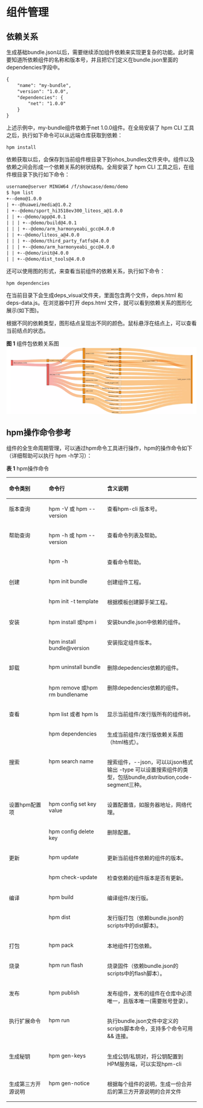 # 组件管理<a name="ZH-CN_TOPIC_0000001052170830"></a>

## 依赖关系<a name="section12657593129"></a>

生成基础bundle.json以后，需要继续添加组件依赖来实现更复杂的功能。此时需要知道所依赖组件的名称和版本号，并且把它们定义在bundle.json里面的dependencies字段中。

```
{
    "name": "my-bundle",
    "version": "1.0.0",
    "dependencies": {
        "net": "1.0.0"
    }
}
```

上述示例中，my-bundle组件依赖于net 1.0.0组件。在全局安装了 hpm CLI 工具之后，执行如下命令可以从远端仓库获取到依赖：

```
hpm install 
```

依赖获取以后，会保存到当前组件根目录下到ohos\_bundles文件夹中。组件以及依赖之间会形成一个依赖关系的树状结构。全局安装了 hpm CLI 工具之后，在组件根目录下执行如下命令：

```
username@server MINGW64 /f/showcase/demo/demo
$ hpm list
+--demo@1.0.0
| +--@huawei/media@1.0.2
| +--@demo/sport_hi3518ev300_liteos_a@1.0.0
| | +--@demo/app@4.0.1
| | | +--@demo/build@4.0.1
| | | +--@demo/arm_harmonyeabi_gcc@4.0.0   
| | +--@demo/liteos_a@4.0.0
| | | +--@demo/third_party_fatfs@4.0.0     
| | | +--@demo/arm_harmonyeabi_gcc@4.0.0   
| | +--@demo/init@4.0.0
| | +--@demo/dist_tools@4.0.0
```

还可以使用图的形式，来查看当前组件的依赖关系，执行如下命令：

```
hpm dependencies
```

在当前目录下会生成deps\_visual文件夹，里面包含两个文件，deps.html 和 deps-data.js。在浏览器中打开 deps.html 文件，就可以看到依赖关系的图形化展示\(如下图\)。

根据不同的依赖类型，图形结点呈现出不同的颜色。鼠标悬浮在结点上，可以查看当前结点的状态。

**图 1**  组件包依赖关系图<a name="fig4306113315312"></a>  
![](figures/组件包依赖关系图.png "组件包依赖关系图")

## hpm操作命令参考<a name="section1258849181312"></a>

组件的全生命周期管理，可以通过hpm命令工具进行操作，hpm的操作命令如下（详细帮助可以执行 hpm -h学习）：

**表 1**  hpm操作命令

<a name="table10510164515371"></a>
<table><thead align="left"><tr id="row125101745103718"><th class="cellrowborder" valign="top" width="20.95209520952095%" id="mcps1.2.4.1.1"><p id="p1451014454371"><a name="p1451014454371"></a><a name="p1451014454371"></a>命令类别</p>
</th>
<th class="cellrowborder" valign="top" width="30.623062306230626%" id="mcps1.2.4.1.2"><p id="p17510144553716"><a name="p17510144553716"></a><a name="p17510144553716"></a>命令行</p>
</th>
<th class="cellrowborder" valign="top" width="48.42484248424842%" id="mcps1.2.4.1.3"><p id="p65102452371"><a name="p65102452371"></a><a name="p65102452371"></a>含义说明</p>
</th>
</tr>
</thead>
<tbody><tr id="row25106453375"><td class="cellrowborder" valign="top" width="20.95209520952095%" headers="mcps1.2.4.1.1 "><p id="p151044514378"><a name="p151044514378"></a><a name="p151044514378"></a>版本查询</p>
</td>
<td class="cellrowborder" valign="top" width="30.623062306230626%" headers="mcps1.2.4.1.2 "><p id="p1653795113472"><a name="p1653795113472"></a><a name="p1653795113472"></a>hpm -V 或 hpm --version</p>
</td>
<td class="cellrowborder" valign="top" width="48.42484248424842%" headers="mcps1.2.4.1.3 "><p id="p399295684713"><a name="p399295684713"></a><a name="p399295684713"></a>查看hpm-cli 版本号。</p>
</td>
</tr>
<tr id="row651017455374"><td class="cellrowborder" rowspan="2" align="left" valign="top" width="20.95209520952095%" headers="mcps1.2.4.1.1 "><p id="p551054516372"><a name="p551054516372"></a><a name="p551054516372"></a>帮助查询</p>
</td>
<td class="cellrowborder" valign="top" width="30.623062306230626%" headers="mcps1.2.4.1.2 "><p id="p18648167124812"><a name="p18648167124812"></a><a name="p18648167124812"></a>hpm -h 或 hpm --version</p>
</td>
<td class="cellrowborder" valign="top" width="48.42484248424842%" headers="mcps1.2.4.1.3 "><p id="p1464811794817"><a name="p1464811794817"></a><a name="p1464811794817"></a>查看命令列表及帮助。</p>
</td>
</tr>
<tr id="row1751016452379"><td class="cellrowborder" valign="top" headers="mcps1.2.4.1.1 "><p id="p16778111111487"><a name="p16778111111487"></a><a name="p16778111111487"></a>hpm -h</p>
</td>
<td class="cellrowborder" valign="top" headers="mcps1.2.4.1.2 "><p id="p1877811154818"><a name="p1877811154818"></a><a name="p1877811154818"></a>查看命令帮助。</p>
</td>
</tr>
<tr id="row2511945123715"><td class="cellrowborder" rowspan="2" valign="top" width="20.95209520952095%" headers="mcps1.2.4.1.1 "><p id="p3955174864810"><a name="p3955174864810"></a><a name="p3955174864810"></a>创建</p>
<p id="p14511184518374"><a name="p14511184518374"></a><a name="p14511184518374"></a></p>
</td>
<td class="cellrowborder" valign="top" width="30.623062306230626%" headers="mcps1.2.4.1.2 "><p id="p2046811558481"><a name="p2046811558481"></a><a name="p2046811558481"></a>hpm init bundle</p>
</td>
<td class="cellrowborder" valign="top" width="48.42484248424842%" headers="mcps1.2.4.1.3 "><p id="p1646818557481"><a name="p1646818557481"></a><a name="p1646818557481"></a>创建组件工程。</p>
</td>
</tr>
<tr id="row351184593713"><td class="cellrowborder" valign="top" headers="mcps1.2.4.1.1 "><p id="p18991313496"><a name="p18991313496"></a><a name="p18991313496"></a>hpm init -t template</p>
</td>
<td class="cellrowborder" valign="top" headers="mcps1.2.4.1.2 "><p id="p109912104911"><a name="p109912104911"></a><a name="p109912104911"></a>根据模板创建脚手架工程。</p>
</td>
</tr>
<tr id="row1751164511374"><td class="cellrowborder" rowspan="2" valign="top" width="20.95209520952095%" headers="mcps1.2.4.1.1 "><p id="p1351111454374"><a name="p1351111454374"></a><a name="p1351111454374"></a>安装</p>
<p id="p251144513715"><a name="p251144513715"></a><a name="p251144513715"></a></p>
</td>
<td class="cellrowborder" valign="top" width="30.623062306230626%" headers="mcps1.2.4.1.2 "><p id="p8896182914913"><a name="p8896182914913"></a><a name="p8896182914913"></a>hpm install 或hpm i</p>
</td>
<td class="cellrowborder" valign="top" width="48.42484248424842%" headers="mcps1.2.4.1.3 "><p id="p1289692919493"><a name="p1289692919493"></a><a name="p1289692919493"></a>安装bundle.json中依赖的组件。</p>
</td>
</tr>
<tr id="row15511194563712"><td class="cellrowborder" valign="top" headers="mcps1.2.4.1.1 "><p id="p17917436134911"><a name="p17917436134911"></a><a name="p17917436134911"></a>hpm install bundle@version</p>
</td>
<td class="cellrowborder" valign="top" headers="mcps1.2.4.1.2 "><p id="p1891723611494"><a name="p1891723611494"></a><a name="p1891723611494"></a>安装指定组件版本。</p>
</td>
</tr>
<tr id="row21051110155011"><td class="cellrowborder" rowspan="2" valign="top" width="20.95209520952095%" headers="mcps1.2.4.1.1 "><p id="p1630384435010"><a name="p1630384435010"></a><a name="p1630384435010"></a>卸载</p>
<p id="p83417161509"><a name="p83417161509"></a><a name="p83417161509"></a></p>
</td>
<td class="cellrowborder" valign="top" width="30.623062306230626%" headers="mcps1.2.4.1.2 "><p id="p288195017502"><a name="p288195017502"></a><a name="p288195017502"></a>hpm uninstall bundle</p>
</td>
<td class="cellrowborder" valign="top" width="48.42484248424842%" headers="mcps1.2.4.1.3 "><p id="p2088450165014"><a name="p2088450165014"></a><a name="p2088450165014"></a>删除depedencies依赖的组件。</p>
</td>
</tr>
<tr id="row73341617507"><td class="cellrowborder" valign="top" headers="mcps1.2.4.1.1 "><p id="p934161613508"><a name="p934161613508"></a><a name="p934161613508"></a>hpm remove 或hpm rm bundlename</p>
</td>
<td class="cellrowborder" valign="top" headers="mcps1.2.4.1.2 "><p id="p234111685016"><a name="p234111685016"></a><a name="p234111685016"></a>删除depedencies依赖的组件。</p>
</td>
</tr>
<tr id="row166449214501"><td class="cellrowborder" rowspan="2" valign="top" width="20.95209520952095%" headers="mcps1.2.4.1.1 "><p id="p8645421125016"><a name="p8645421125016"></a><a name="p8645421125016"></a>查看</p>
<p id="p12645202115014"><a name="p12645202115014"></a><a name="p12645202115014"></a></p>
</td>
<td class="cellrowborder" valign="top" width="30.623062306230626%" headers="mcps1.2.4.1.2 "><p id="p679412535211"><a name="p679412535211"></a><a name="p679412535211"></a>hpm list 或者 hpm ls</p>
</td>
<td class="cellrowborder" valign="top" width="48.42484248424842%" headers="mcps1.2.4.1.3 "><p id="p07941451526"><a name="p07941451526"></a><a name="p07941451526"></a>显示当前组件/发行版所有的组件树。</p>
</td>
</tr>
<tr id="row1764552105017"><td class="cellrowborder" valign="top" headers="mcps1.2.4.1.1 "><p id="p035818131525"><a name="p035818131525"></a><a name="p035818131525"></a>hpm dependencies</p>
</td>
<td class="cellrowborder" valign="top" headers="mcps1.2.4.1.2 "><p id="p19358413135217"><a name="p19358413135217"></a><a name="p19358413135217"></a>生成当前组件/发行版依赖关系图（html格式）。</p>
</td>
</tr>
<tr id="row1553428145020"><td class="cellrowborder" valign="top" width="20.95209520952095%" headers="mcps1.2.4.1.1 "><p id="p353202845014"><a name="p353202845014"></a><a name="p353202845014"></a>搜索</p>
</td>
<td class="cellrowborder" valign="top" width="30.623062306230626%" headers="mcps1.2.4.1.2 "><p id="p1423903005211"><a name="p1423903005211"></a><a name="p1423903005211"></a>hpm search name</p>
</td>
<td class="cellrowborder" valign="top" width="48.42484248424842%" headers="mcps1.2.4.1.3 "><p id="p17239163018524"><a name="p17239163018524"></a><a name="p17239163018524"></a>搜索组件，--json，可以以json格式输出 -type 可以设置搜索组件的类型，包括bundle,distribution,code-segment三种。</p>
</td>
</tr>
<tr id="row135482855018"><td class="cellrowborder" rowspan="2" valign="top" width="20.95209520952095%" headers="mcps1.2.4.1.1 "><p id="p38201311174016"><a name="p38201311174016"></a><a name="p38201311174016"></a>设置hpm配置项</p>
</td>
<td class="cellrowborder" valign="top" width="30.623062306230626%" headers="mcps1.2.4.1.2 "><p id="p279915013522"><a name="p279915013522"></a><a name="p279915013522"></a>hpm config set key value</p>
</td>
<td class="cellrowborder" valign="top" width="48.42484248424842%" headers="mcps1.2.4.1.3 "><p id="p157991450205211"><a name="p157991450205211"></a><a name="p157991450205211"></a>设置配置值，如服务器地址，网络代理。</p>
</td>
</tr>
<tr id="row454172810509"><td class="cellrowborder" valign="top" headers="mcps1.2.4.1.1 "><p id="p111125615215"><a name="p111125615215"></a><a name="p111125615215"></a>hpm config delete key</p>
</td>
<td class="cellrowborder" valign="top" headers="mcps1.2.4.1.2 "><p id="p171156105215"><a name="p171156105215"></a><a name="p171156105215"></a>删除配置。</p>
</td>
</tr>
<tr id="row3925233115011"><td class="cellrowborder" rowspan="2" valign="top" width="20.95209520952095%" headers="mcps1.2.4.1.1 "><p id="p1250314020555"><a name="p1250314020555"></a><a name="p1250314020555"></a>更新</p>
<p id="p59251633105018"><a name="p59251633105018"></a><a name="p59251633105018"></a></p>
</td>
<td class="cellrowborder" valign="top" width="30.623062306230626%" headers="mcps1.2.4.1.2 "><p id="p1127981305516"><a name="p1127981305516"></a><a name="p1127981305516"></a>hpm update</p>
</td>
<td class="cellrowborder" valign="top" width="48.42484248424842%" headers="mcps1.2.4.1.3 "><p id="p427971311555"><a name="p427971311555"></a><a name="p427971311555"></a>更新当前组件依赖的组件的版本。</p>
</td>
</tr>
<tr id="row692503385015"><td class="cellrowborder" valign="top" headers="mcps1.2.4.1.1 "><p id="p627961317557"><a name="p627961317557"></a><a name="p627961317557"></a>hpm check-update</p>
</td>
<td class="cellrowborder" valign="top" headers="mcps1.2.4.1.2 "><p id="p3279121315557"><a name="p3279121315557"></a><a name="p3279121315557"></a>检查依赖的组件版本是否有更新。</p>
</td>
</tr>
<tr id="row1925173385019"><td class="cellrowborder" rowspan="2" valign="top" width="20.95209520952095%" headers="mcps1.2.4.1.1 "><p id="p2925133305014"><a name="p2925133305014"></a><a name="p2925133305014"></a>编译</p>
<p id="p692515335501"><a name="p692515335501"></a><a name="p692515335501"></a></p>
</td>
<td class="cellrowborder" valign="top" width="30.623062306230626%" headers="mcps1.2.4.1.2 "><p id="p2058919655611"><a name="p2058919655611"></a><a name="p2058919655611"></a>hpm build</p>
</td>
<td class="cellrowborder" valign="top" width="48.42484248424842%" headers="mcps1.2.4.1.3 "><p id="p1958920625619"><a name="p1958920625619"></a><a name="p1958920625619"></a>编译组件/发行版。</p>
</td>
</tr>
<tr id="row18925233115016"><td class="cellrowborder" valign="top" headers="mcps1.2.4.1.1 "><p id="p1958912618563"><a name="p1958912618563"></a><a name="p1958912618563"></a>hpm dist</p>
</td>
<td class="cellrowborder" valign="top" headers="mcps1.2.4.1.2 "><p id="p2058936115611"><a name="p2058936115611"></a><a name="p2058936115611"></a>发行版打包（依赖bundle.json的scripts中的dist脚本)。</p>
</td>
</tr>
<tr id="row59261233155013"><td class="cellrowborder" valign="top" width="20.95209520952095%" headers="mcps1.2.4.1.1 "><p id="p3926123305011"><a name="p3926123305011"></a><a name="p3926123305011"></a>打包</p>
</td>
<td class="cellrowborder" valign="top" width="30.623062306230626%" headers="mcps1.2.4.1.2 "><p id="p1785810219574"><a name="p1785810219574"></a><a name="p1785810219574"></a>hpm pack</p>
</td>
<td class="cellrowborder" valign="top" width="48.42484248424842%" headers="mcps1.2.4.1.3 "><p id="p1485872165714"><a name="p1485872165714"></a><a name="p1485872165714"></a>本地组件打包依赖。</p>
</td>
</tr>
<tr id="row1592653305016"><td class="cellrowborder" valign="top" width="20.95209520952095%" headers="mcps1.2.4.1.1 "><p id="p84251810125716"><a name="p84251810125716"></a><a name="p84251810125716"></a>烧录</p>
</td>
<td class="cellrowborder" valign="top" width="30.623062306230626%" headers="mcps1.2.4.1.2 "><p id="p7973616175716"><a name="p7973616175716"></a><a name="p7973616175716"></a>hpm run flash</p>
</td>
<td class="cellrowborder" valign="top" width="48.42484248424842%" headers="mcps1.2.4.1.3 "><p id="p20973111612575"><a name="p20973111612575"></a><a name="p20973111612575"></a>烧录固件（依赖bundle.json的scripts中的flash脚本）。</p>
</td>
</tr>
<tr id="row992615339504"><td class="cellrowborder" valign="top" width="20.95209520952095%" headers="mcps1.2.4.1.1 "><p id="p1225172310576"><a name="p1225172310576"></a><a name="p1225172310576"></a>发布</p>
</td>
<td class="cellrowborder" valign="top" width="30.623062306230626%" headers="mcps1.2.4.1.2 "><p id="p198081455105712"><a name="p198081455105712"></a><a name="p198081455105712"></a>hpm publish</p>
</td>
<td class="cellrowborder" valign="top" width="48.42484248424842%" headers="mcps1.2.4.1.3 "><p id="p880885516574"><a name="p880885516574"></a><a name="p880885516574"></a>发布组件，发布的组件在仓库中必须唯一，且版本唯一(需要账号登录）。</p>
</td>
</tr>
<tr id="row5926333135014"><td class="cellrowborder" valign="top" width="20.95209520952095%" headers="mcps1.2.4.1.1 "><p id="p39267336504"><a name="p39267336504"></a><a name="p39267336504"></a>执行扩展命令</p>
</td>
<td class="cellrowborder" valign="top" width="30.623062306230626%" headers="mcps1.2.4.1.2 "><p id="p9933172588"><a name="p9933172588"></a><a name="p9933172588"></a>hpm run</p>
</td>
<td class="cellrowborder" valign="top" width="48.42484248424842%" headers="mcps1.2.4.1.3 "><p id="p18933476584"><a name="p18933476584"></a><a name="p18933476584"></a>执行bundle.json文件中定义的scripts脚本命令，支持多个命令可用 &amp;&amp; 连接。</p>
</td>
</tr>
<tr id="row122864915206"><td class="cellrowborder" valign="top" width="20.95209520952095%" headers="mcps1.2.4.1.1 "><p id="p1529124912207"><a name="p1529124912207"></a><a name="p1529124912207"></a>生成秘钥</p>
</td>
<td class="cellrowborder" valign="top" width="30.623062306230626%" headers="mcps1.2.4.1.2 "><p id="p9291492204"><a name="p9291492204"></a><a name="p9291492204"></a>hpm gen-keys</p>
</td>
<td class="cellrowborder" valign="top" width="48.42484248424842%" headers="mcps1.2.4.1.3 "><p id="p429249182012"><a name="p429249182012"></a><a name="p429249182012"></a>生成公钥/私钥对，将公钥配置到HPM服务端，可以实现hpm-cli</p>
</td>
</tr>
<tr id="row3556450102011"><td class="cellrowborder" valign="top" width="20.95209520952095%" headers="mcps1.2.4.1.1 "><p id="p35561850172015"><a name="p35561850172015"></a><a name="p35561850172015"></a>生成第三方开源说明</p>
</td>
<td class="cellrowborder" valign="top" width="30.623062306230626%" headers="mcps1.2.4.1.2 "><p id="p1155625018209"><a name="p1155625018209"></a><a name="p1155625018209"></a>hpm gen-notice</p>
</td>
<td class="cellrowborder" valign="top" width="48.42484248424842%" headers="mcps1.2.4.1.3 "><p id="p11557175015205"><a name="p11557175015205"></a><a name="p11557175015205"></a>根据每个组件的说明，生成一份合并后的第三方开源说明的合并文件</p>
</td>
</tr>
</tbody>
</table>

<a name="table1970943844710"></a>
<table><thead align="left"></thead>
<tbody></tbody>
</table>


